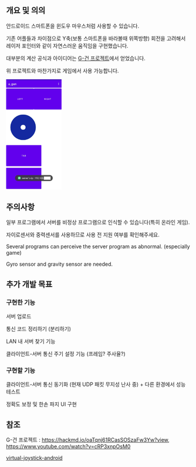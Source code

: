 ## 개요 및 의의
안드로이드 스마트폰을 윈도우 마우스처럼 사용할 수 있습니다.

기존 어플들과 차이점으로 Y축(보통 스마트폰을 바라볼때 위쪽방향) 회전을 고려해서 레이저 포인터와 같이 자연스러운 움직임을 구현했습니다.

대부분의 계산 공식과 아이디어는 [G-건 프로젝트](https://hackmd.io/oaTqnj61RCasSOSzaFw3Yw?view)에서 얻었습니다.

위 프로젝트와 마찬가지로 게임에서 사용 가능합니다.

<img src="https://github.com/myungum/virtual-mouse-app/blob/client/img/img1.jpg" width="30%">

## 주의사항
일부 프로그램에서 서버를 비정상 프로그램으로 인식할 수 있습니다(특히 온라인 게임).

자이로센서와 중력센서를 사용하므로 사용 전 지원 여부를 확인해주세요.

Several programs can perceive the server program as abnormal. (especially game)

Gyro sensor and gravity sensor are needed.


## 추가 개발 목표
### 구현한 기능
서버 업로드

통신 코드 정리하기 (분리하기)

LAN 내 서버 찾기 기능

클라이언트-서버 통신 주기 설정 기능 (프레임? 주사율?)

### 구현할 기능
클라이언트-서버 통신 동기화 (현재 UDP 패킷 무지성 난사 중) + 다른 환경에서 성능 테스트

정확도 보정 및 한손 파지 UI 구현

## 참조
G-건 프로젝트 : https://hackmd.io/oaTqnj61RCasSOSzaFw3Yw?view, https://www.youtube.com/watch?v=cRP3xnpOsM0

[virtual-joystick-android](https://github.com/controlwear/virtual-joystick-android)
